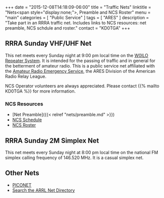 +++
date = "2015-12-08T14:18:09-06:00"
title = "Traffic Nets"
linktitle = "Nets<span style=\"display:none;\">, Preamble and NCS Roster</span>"
menu = "main"
categories = [ "Public Service" ]
tags = [ "ARES" ]
description = "Take part in an RRRA traffic net. Includes links to NCS resources: net preamble, NCS schdule and roster."
contact = "KD0TGA"
+++
## RRRA Sunday VHF/UHF Net

This net meets every Sunday night at 9:00 pm local time on the
[W0ILO Repeater System](/radios/#w0ilo-repeaters). It is intended for the
passing of traffic and in general for the betterment of amateur radio.
This is a public service net affiliated with the [Amateur Radio Emergency
Service](http://www.arrl.org/ares), the ARES Division of the American Radio Relay League.

NCS Operator volunteers are always appreciated. Please contact
{{% mailto KD0TGA %}} for more information.

### NCS Resources

* [Net Preamble]({{< relref "nets/preamble.md" >}})
* [NCS Schedule](/dates/ncs-schedule/)
* [NCS Roster](/ncs/)

## RRRA Sunday 2M Simplex Net

This net meets every Sunday night at 8:00 pm local time on the national
FM simplex calling frequency of 146.520 MHz. It is a casual simplex net.

## Other Nets

* [PICONET](http://piconet3925.com/)
* [Search the ARRL Net Directory](http://www.arrl.org/resources/nets/client/netsearch.html)

